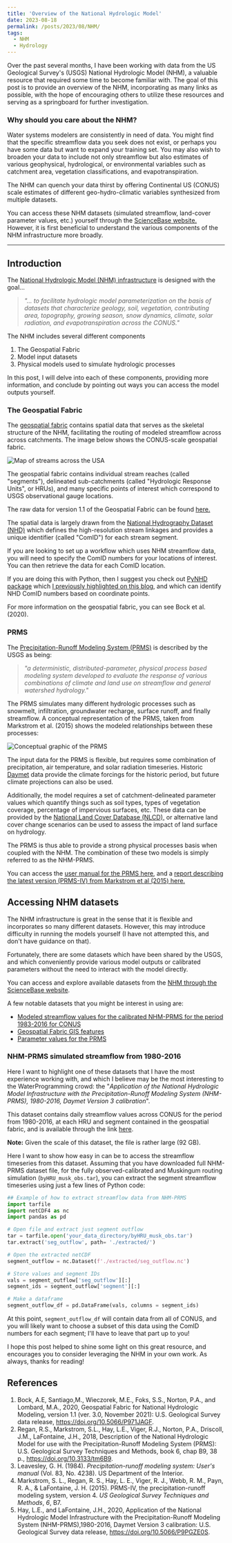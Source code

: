 ```yaml
---
title: 'Overview of the National Hydrologic Model'
date: 2023-08-18
permalink: /posts/2023/08/NHM/
tags:
  - NHM
  - Hydrology
---
```


Over the past several months, I have been working with data from the US Geological Survey's (USGS) National Hydrologic Model (NHM), a valuable resource that required some time to become familiar with. The goal of this post is to provide an overview of the NHM, incorporating as many links as possible, with the hope of encouraging others to utilize these resources and serving as a springboard for further investigation.

### Why should you care about the NHM? 

Water systems modelers are consistently in need of data. You might find that the specific streamflow data you seek does not exist, or perhaps you have some data but want to expand your training set. You may also wish to broaden your data to include not only streamflow but also estimates of various geophysical, hydrological, or environmental variables such as catchment area, vegetation classifications, and evapotranspiration.

The NHM can quench your data thirst by offering Continental US (CONUS) scale estimates of different geo-hydro-climatic variables synthesized from multiple datasets.

You can access these NHM datasets (simulated streamflow, land-cover parameter values, etc.) yourself through the [ScienceBase website.](https://www.sciencebase.gov/catalog/item/4f4e4773e4b07f02db47e234) However, it is first beneficial to understand the various components of the NHM infrastructure more broadly.

*******
## Introduction

The [National Hydrologic Model (NHM) infrastructure](https://www.usgs.gov/mission-areas/water-resources/science/national-hydrologic-model-infrastructure) is designed with the goal... 

>*"... to facilitate hydrologic model parameterization on the basis of datasets that characterize geology, soil, vegetation, contributing area, topography, growing season, snow dynamics, climate, solar radiation, and evapotranspiration across the CONUS."*

The NHM includes several different components
1. The Geospatial Fabric
2. Model input datasets
3. Physical models used to simulate hydrologic processes 

In this post, I will delve into each of these components, providing more information, and conclude by pointing out ways you can access the model outputs yourself.
### The Geospatial Fabric
The [geospatial fabric](https://wwwbrr.cr.usgs.gov/projects/SW_MoWS/GeospatialFabric.html) contains spatial data that serves as the skeletal structure of the NHM, facilitating the routing of modeled streamflow across across catchments.  The image below shows the CONUS-scale geospatial fabric. 

![Map of streams across the USA](./images/usa_streams_dark.png)

The geospatial fabric contains individual stream reaches (called "segments"), delineated sub-catchments (called "Hydrologic Response Units", or HRUs), and many specific points of interest which correspond to USGS observational gauge locations. 

The raw data for version 1.1 of the Geospatial Fabric can be found [here.](https://www.sciencebase.gov/catalog/item/5e29b87fe4b0a79317cf7df5)

The spatial data is largely drawn from the [National Hydrography Dataset (NHD)](https://www.usgs.gov/national-hydrography/national-hydrography-dataset) which defines the high-resolution stream linkages and provides a unique identifier (called "ComID") for each stream segment. 

If you are looking to set up a workflow which uses NHM streamflow data, you will need to specify the ComID numbers for your locations of interest. You can then retrieve the data for each ComID location. 

If you are doing this with Python, then I suggest you check out [PyNHD package](https://hyriver.readthedocs.io/en/latest/readme/pynhd.html) which [I previously highlighted on this blog](https://waterprogramming.wordpress.com/2022/09/20/efficient-hydroclimatic-data-accessing-with-hyriver-for-python/), and which can identify NHD ComID numbers based on coordinate points. 

For more information on the geospatial fabric, you can see Bock et al. (2020). 

### PRMS

The [Precipitation-Runoff Modeling System (PRMS)](https://www.usgs.gov/software/precipitation-runoff-modeling-system-prms) is described by the USGS as being:

>*"a deterministic, distributed-parameter, physical process based modeling system developed to evaluate the response of various combinations of climate and land use on streamflow and general watershed hydrology."*

The PRMS simulates many different hydrologic processes such as snowmelt, infiltration, groundwater recharge, surface runoff, and finally streamflow. A conceptual representation of the PRMS, taken from Markstrom et al. (2015) shows the modeled relationships between these processes: 

![Conceptual graphic of the PRMS](./images/PRMS%20Conceptual.png)

The input data for the PRMS is flexible, but requires some combination of precipitation, air temperature, and solar radiation timeseries.  Historic [Daymet](https://doi.org/10.3334/ORNLDAAC/1328) data provide the climate forcings for the historic period, but future climate projections can also be used.

Additionally, the model requires a set of catchment-delineated parameter values which quantify things such as soil types, types of vegetation coverage, percentage of impervious surfaces, etc.  These data can be provided by the [National Land Cover Database (NLCD),](https://www.usgs.gov/centers/eros/science/national-land-cover-database#science) or alternative land cover change scenarios can be used to assess the impact of land surface on hydrology.

The PRMS is thus able to provide a strong physical processes basis when coupled with the NHM.  The combination of these two models is simply referred to as the NHM-PRMS. 

You can access the [user manual for the PRMS here](https://pubs.usgs.gov/publication/wri834238), and a [report describing the latest version (PRMS-IV) from Markstrom et al (2015) here.](https://pubs.usgs.gov/tm/6b7/pdf/tm6-b7.pdf)

## Accessing NHM datasets

The NHM infrastructure is great in the sense that it is flexible and incorporates so many different datasets.  However, this may introduce difficulty in running the models yourself (I have not attempted this, and don't have guidance on that).

Fortunately, there are some datasets which have been shared by the USGS, and which conveniently provide various model outputs or calibrated parameters without the need to interact with the model directly. 

You can access and explore available datasets from the [NHM through the ScienceBase website](https://www.sciencebase.gov/catalog/item/4f4e4773e4b07f02db47e234).

A few notable datasets that you might be interest in using are:
- [Modeled streamflow values for the calibrated NHM-PRMS for the period 1983-2016 for CONUS](https://www.sciencebase.gov/catalog/item/5d826f6ae4b0c4f70d05913f)
- [Geospatial Fabric GIS features](https://www.sciencebase.gov/catalog/item/535eda80e4b08e65d60fc834)
- [Parameter values for the PRMS](https://www.sciencebase.gov/catalog/item/58b9ce9be4b0bcef64ef8164)

### NHM-PRMS simulated streamflow from 1980-2016

Here I want to highlight one of these datasets that I have the most experience working with, and which I believe may be the most interesting to the WaterProgramming crowd: the "*Application of the National Hydrologic Model Infrastructure with the Precipitation-Runoff Modeling System (NHM-PRMS), 1980-2016, Daymet Version 3 calibration*".

This dataset contains daily streamflow values across CONUS for the period from 1980-2016, at each HRU and segment contained in the geospatial fabric, and is available through the link [here](https://www.sciencebase.gov/catalog/item/5d826f6ae4b0c4f70d05913f). 

**Note:** Given the scale of this dataset, the file is rather large (92 GB).

Here I want to show how easy in can be to access the streamflow timeseries from this dataset. Assuming that you have downloaded full NHM-PRMS dataset file, for the fully observed-calibrated and Muskingum routing simulation (`byHRU_musk_obs.tar`), you can extract the segment streamflow timeseries using just a few lines of Python code: 

```python
## Example of how to extract streamflow data from NHM-PRMS
import tarfile
import netCDF4 as nc
import pandas as pd

# Open file and extract just segment outflow
tar = tarfile.open('your_data_directory/byHRU_musk_obs.tar')
tar.extract('seg_outflow', path= './extracted/')

# Open the extracted netCDF
segment_outflow = nc.Dataset(f'./extracted/seg_outflow.nc')

# Store values and segment IDs
vals = segment_outflow['seg_outflow'][:]
segment_ids = segment_outflow['segment'][:]

# Make a dataframe
segment_outflow_df = pd.DataFrame(vals, columns = segment_ids)
```

At this point, `segment_outflow_df` will contain data from all of CONUS, and you will likely want to choose a subset of this data using the ComID numbers for each segment; I'll have to leave that part up to you!

I hope this post helped to shine some light on this great resource, and encourages you to consider leveraging the NHM in your own work.  As always, thanks for reading!

## References

1. Bock, A.E, Santiago,M., Wieczorek, M.E., Foks, S.S., Norton, P.A., and Lombard, M.A., 2020, Geospatial Fabric for National Hydrologic Modeling, version 1.1 (ver. 3.0, November 2021): U.S. Geological Survey data release, https://doi.org/10.5066/P971JAGF.
2. Regan, R.S., Markstrom, S.L., Hay, L.E., Viger, R.J., Norton, P.A., Driscoll, J.M., LaFontaine, J.H., 2018, Description of the National Hydrologic Model for use with the Precipitation-Runoff Modeling System (PRMS): U.S. Geological Survey Techniques and Methods, book 6, chap B9, 38 p., https://doi.org/10.3133/tm6B9.
3. Leavesley, G. H. (1984). _Precipitation-runoff modeling system: User's manual_ (Vol. 83, No. 4238). US Department of the Interior.
4. Markstrom, S. L., Regan, R. S., Hay, L. E., Viger, R. J., Webb, R. M., Payn, R. A., & LaFontaine, J. H. (2015). PRMS-IV, the precipitation-runoff modeling system, version 4. _US Geological Survey Techniques and Methods_, _6_, B7.
5. Hay, L.E., and LaFontaine, J.H., 2020, Application of the National Hydrologic Model Infrastructure with the Precipitation-Runoff Modeling System (NHM-PRMS),1980-2016, Daymet Version 3 calibration: U.S. Geological Survey data release, https://doi.org/10.5066/P9PGZE0S.

